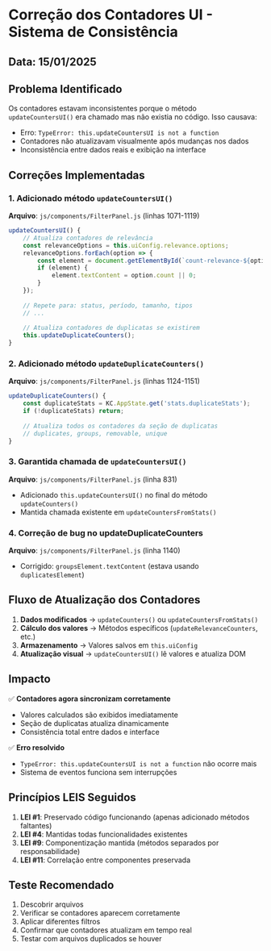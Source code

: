 # Correção dos Contadores UI - Sistema de Consistência

## Data: 15/01/2025

## Problema Identificado
Os contadores estavam inconsistentes porque o método `updateCountersUI()` era chamado mas não existia no código. Isso causava:
- Erro: `TypeError: this.updateCountersUI is not a function`
- Contadores não atualizavam visualmente após mudanças nos dados
- Inconsistência entre dados reais e exibição na interface

## Correções Implementadas

### 1. Adicionado método `updateCountersUI()` 
**Arquivo**: `js/components/FilterPanel.js` (linhas 1071-1119)

```javascript
updateCountersUI() {
    // Atualiza contadores de relevância
    const relevanceOptions = this.uiConfig.relevance.options;
    relevanceOptions.forEach(option => {
        const element = document.getElementById(`count-relevance-${option.value}`);
        if (element) {
            element.textContent = option.count || 0;
        }
    });
    
    // Repete para: status, período, tamanho, tipos
    // ...
    
    // Atualiza contadores de duplicatas se existirem
    this.updateDuplicateCounters();
}
```

### 2. Adicionado método `updateDuplicateCounters()`
**Arquivo**: `js/components/FilterPanel.js` (linhas 1124-1151)

```javascript
updateDuplicateCounters() {
    const duplicateStats = KC.AppState.get('stats.duplicateStats');
    if (!duplicateStats) return;
    
    // Atualiza todos os contadores da seção de duplicatas
    // duplicates, groups, removable, unique
}
```

### 3. Garantida chamada de `updateCountersUI()`
**Arquivo**: `js/components/FilterPanel.js` (linha 831)
- Adicionado `this.updateCountersUI()` no final do método `updateCounters()`
- Mantida chamada existente em `updateCountersFromStats()`

### 4. Correção de bug no updateDuplicateCounters
**Arquivo**: `js/components/FilterPanel.js` (linha 1140)
- Corrigido: `groupsElement.textContent` (estava usando `duplicatesElement`)

## Fluxo de Atualização dos Contadores

1. **Dados modificados** → `updateCounters()` ou `updateCountersFromStats()`
2. **Cálculo dos valores** → Métodos específicos (`updateRelevanceCounters`, etc.)
3. **Armazenamento** → Valores salvos em `this.uiConfig`
4. **Atualização visual** → `updateCountersUI()` lê valores e atualiza DOM

## Impacto

✅ **Contadores agora sincronizam corretamente**
- Valores calculados são exibidos imediatamente
- Seção de duplicatas atualiza dinamicamente
- Consistência total entre dados e interface

✅ **Erro resolvido**
- `TypeError: this.updateCountersUI is not a function` não ocorre mais
- Sistema de eventos funciona sem interrupções

## Princípios LEIS Seguidos

1. **LEI #1**: Preservado código funcionando (apenas adicionado métodos faltantes)
2. **LEI #4**: Mantidas todas funcionalidades existentes
3. **LEI #9**: Componentização mantida (métodos separados por responsabilidade)
4. **LEI #11**: Correlação entre componentes preservada

## Teste Recomendado

1. Descobrir arquivos
2. Verificar se contadores aparecem corretamente
3. Aplicar diferentes filtros
4. Confirmar que contadores atualizam em tempo real
5. Testar com arquivos duplicados se houver